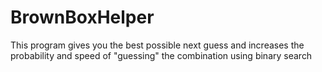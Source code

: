 # BrownBoxHelper
This program gives you the best possible next guess and increases the probability and speed of "guessing" the combination using binary search
